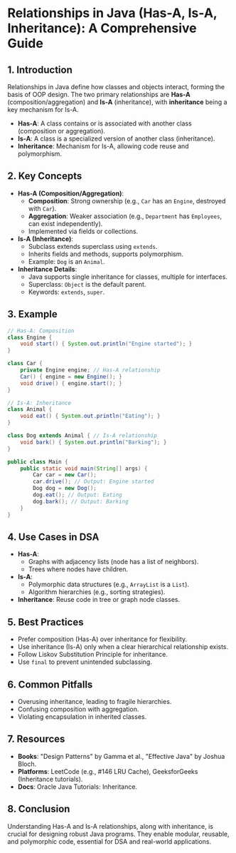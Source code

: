 # Relationships in Java (Has-A, Is-A, Inheritance): A Comprehensive Guide

## 1. Introduction
Relationships in Java define how classes and objects interact, forming the basis of OOP design. The two primary relationships are **Has-A** (composition/aggregation) and **Is-A** (inheritance), with **inheritance** being a key mechanism for Is-A.

- **Has-A**: A class contains or is associated with another class (composition or aggregation).
- **Is-A**: A class is a specialized version of another class (inheritance).
- **Inheritance**: Mechanism for Is-A, allowing code reuse and polymorphism.

## 2. Key Concepts
- **Has-A (Composition/Aggregation)**:
  - **Composition**: Strong ownership (e.g., `Car` has an `Engine`, destroyed with `Car`).
  - **Aggregation**: Weaker association (e.g., `Department` has `Employees`, can exist independently).
  - Implemented via fields or collections.
- **Is-A (Inheritance)**:
  - Subclass extends superclass using `extends`.
  - Inherits fields and methods, supports polymorphism.
  - Example: `Dog` is an `Animal`.
- **Inheritance Details**:
  - Java supports single inheritance for classes, multiple for interfaces.
  - Superclass: `Object` is the default parent.
  - Keywords: `extends`, `super`.

## 3. Example
```java
// Has-A: Composition
class Engine {
    void start() { System.out.println("Engine started"); }
}

class Car {
    private Engine engine; // Has-A relationship
    Car() { engine = new Engine(); }
    void drive() { engine.start(); }
}

// Is-A: Inheritance
class Animal {
    void eat() { System.out.println("Eating"); }
}

class Dog extends Animal { // Is-A relationship
    void bark() { System.out.println("Barking"); }
}

public class Main {
    public static void main(String[] args) {
        Car car = new Car();
        car.drive(); // Output: Engine started
        Dog dog = new Dog();
        dog.eat(); // Output: Eating
        dog.bark(); // Output: Barking
    }
}
```

## 4. Use Cases in DSA
- **Has-A**:
  - Graphs with adjacency lists (node has a list of neighbors).
  - Trees where nodes have children.
- **Is-A**:
  - Polymorphic data structures (e.g., `ArrayList` is a `List`).
  - Algorithm hierarchies (e.g., sorting strategies).
- **Inheritance**: Reuse code in tree or graph node classes.

## 5. Best Practices
- Prefer composition (Has-A) over inheritance for flexibility.
- Use inheritance (Is-A) only when a clear hierarchical relationship exists.
- Follow Liskov Substitution Principle for inheritance.
- Use `final` to prevent unintended subclassing.

## 6. Common Pitfalls
- Overusing inheritance, leading to fragile hierarchies.
- Confusing composition with aggregation.
- Violating encapsulation in inherited classes.

## 7. Resources
- **Books**: "Design Patterns" by Gamma et al., "Effective Java" by Joshua Bloch.
- **Platforms**: LeetCode (e.g., #146 LRU Cache), GeeksforGeeks (Inheritance tutorials).
- **Docs**: Oracle Java Tutorials: Inheritance.

## 8. Conclusion
Understanding Has-A and Is-A relationships, along with inheritance, is crucial for designing robust Java programs. They enable modular, reusable, and polymorphic code, essential for DSA and real-world applications.